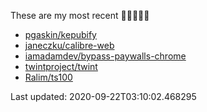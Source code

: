 These are my most recent 🌟🌟🌟🌟🌟

* [pgaskin/kepubify](https://github.com/pgaskin/kepubify)
* [janeczku/calibre-web](https://github.com/janeczku/calibre-web)
* [iamadamdev/bypass-paywalls-chrome](https://github.com/iamadamdev/bypass-paywalls-chrome)
* [twintproject/twint](https://github.com/twintproject/twint)
* [Ralim/ts100](https://github.com/Ralim/ts100)

Last updated: 2020-09-22T03:10:02.468295
